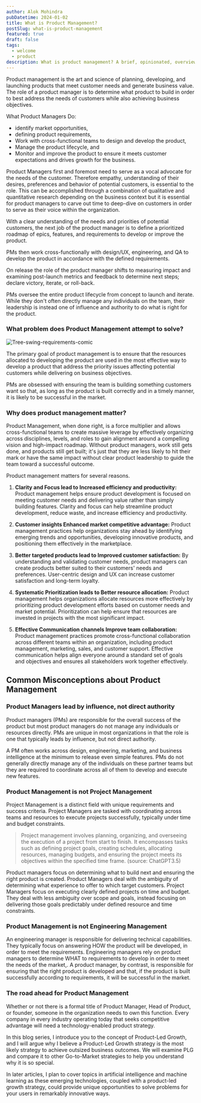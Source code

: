 ```yaml
---
author: Alok Mohindra
pubDatetime: 2024-01-02
title: What is Product Management?
postSlug: what-is-product-management
featured: true
draft: false
tags:
  - welcome
  - product
description: What is product management? A brief, opinionated, overview of the field
---
```

Product management is the art and science of planning, developing, and launching products that meet customer needs and generate business value. The role of a product manager is to determine what product to build in order to best address the needs of customers while also achieving business objectives.

What Product Managers Do:
* identify market opportunities, 
* defining product requirements, 
* Work with cross-functional teams to design and develop the product, 
* Manage the product lifecycle, and 
* Monitor and improve the product to ensure it meets customer expectations and drives growth for the business.

Product Managers first and foremost need to serve as a vocal advocate for the needs of the customer. Therefore empathy, understanding of their desires, preferences and behavior of potential customers, is essential to the role. This can be accomplished through a combination of qualitative and quantitative research depending on the business context but it is essential for product managers to carve out time to deep-dive on customers in order to serve as their voice within the organization.

With a clear understanding of the needs and priorities of potential customers, the next job of the product manager is to define a prioritized roadmap of epics, features, and requirements to develop or improve the product. 

PMs then work cross-functionally with design/UX, engineering, and QA to develop the product in accordance with the defined requirements.

On release the role of the product manager shifts to measuring impact and examining post-launch metrics and feedback to determine next steps; declare victory, iterate, or roll-back.

PMs oversee the entire product lifecycle from concept to launch and iterate. While they don't often directly manage any individuals on the team, their leadership is instead one of influence and authority to do what is right for the product.

### What problem does Product Management attempt to solve?

![Tree-swing-requirements-comic](@assets/images/tree-swing-comic.jpg)

The primary goal of product management is to ensure that the resources allocated to developing the product are used in the most effective way to develop a product that address the priority issues affecting potential customers while delivering on business objectives.

PMs are obsessed with ensuring the team is building something customers want so that, as long as the product is built correctly and in a timely manner, it is likely to be successful in the market.
### Why does product management matter?

Product Management, when done right, is a force multiplier and allows cross-functional teams to create massive leverage by effectively organizing across disciplines, levels, and roles to gain alignment around a compelling vision and high-impact roadmap. Without product managers, work still gets done, and products still get built; it's just that they are less likely to hit their mark or have the same impact without clear product leadership to guide the team toward a successful outcome.

Product management matters for several reasons.

1. **Clarity and Focus lead to Increased efficiency and productivity:** Product management helps ensure product development is focused on meeting customer needs and delivering value rather than simply building features. Clarity and focus can help streamline product development, reduce waste, and increase efficiency and productivity.

2. **Customer insights Enhanced market competitive advantage:** Product management practices help organizations stay ahead by identifying emerging trends and opportunities, developing innovative products, and positioning them effectively in the marketplace.

4. **Better targeted products lead to Improved customer satisfaction:** By understanding and validating customer needs, product managers can create products better suited to their customers' needs and preferences. User-centric design and UX can increase customer satisfaction and long-term loyalty.

5. **Systematic Prioritization leads to Better resource allocation:** Product management helps organizations allocate resources more effectively by prioritizing product development efforts based on customer needs and market potential. Prioritization can help ensure that resources are invested in projects with the most significant impact.

6. **Effective Communication channels Improve team collaboration:** Product management practices promote cross-functional collaboration across different teams within an organization, including product management, marketing, sales, and customer support. Effective communication helps align everyone around a standard set of goals and objectives and ensures all stakeholders work together effectively.

## Common Misconceptions about Product Management
### Product Managers lead by influence, not direct authority

Product managers (PMs) are responsible for the overall success of the product but most product managers do not manage any individuals or resources directly. PMs are unique in most organizations in that the role is one that typically leads by influence, but not direct authority.

A PM often works across design, engineering, marketing, and business intelligence at the minimum to release even simple features. PMs do not generally directly manage any of the individuals on these partner teams but they are required to coordinate across all of them to develop and execute new features.
### Product Management is not Project Management

Project Management is a distinct field with unique requirements and success criteria. Project Managers are tasked with coordinating across teams and resources to execute projects successfully, typically under time and budget constraints. 

> Project management involves planning, organizing, and overseeing the execution of a project from start to finish. It encompasses tasks such as defining project goals, creating schedules, allocating resources, managing budgets, and ensuring the project meets its objectives within the specified time frame. (source: ChatGPT3.5)

Product managers focus on determining what to build next and ensuring the right product is created. Product Managers deal with the ambiguity of determining what experience to offer to which target customers. Project Managers focus on executing clearly defined projects on time and budget. They deal with less ambiguity over scope and goals, instead focusing on delivering those goals predictably under defined resource and time constraints.
### Product Management is not Engineering Management

An engineering manager is responsible for delivering technical capabilities. They typically focus on answering HOW the product will be developed, in order to meet the requirements. Engineering managers rely on product managers to determine WHAT to requirements to develop in order to meet the needs of the market,. A product manager, by contrast, is responsible for ensuring that the right product is developed and that, if the product is built successfully according to requirements, it will be successful in the market.
### The road ahead for Product Management

Whether or not there is a formal title of Product Manager, Head of Product, or founder, someone in the organization needs to own this function. Every company in every industry operating today that seeks competitive advantage will need a technology-enabled product strategy. 

In this blog series, I introduce you to the concept of Product-Led Growth, and I will argue why I believe a Product-Led Growth strategy is the most likely strategy to achieve outsized business outcomes. We will examine PLG and compare it to other Go-to-Market strategies to help you understand why it is so special.

In later articles, I plan to cover topics in artificial intelligence and machine learning as these emerging technologies, coupled with a product-led growth strategy, could provide unique opportunities to solve problems for your users in remarkably innovative ways.